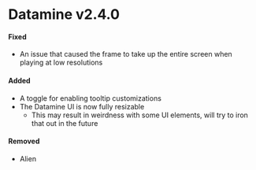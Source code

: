 # Datamine v2.4.0

#### Fixed
* An issue that caused the frame to take up the entire screen when playing at low resolutions

#### Added
* A toggle for enabling tooltip customizations
* The Datamine UI is now fully resizable
    * This may result in weirdness with some UI elements, will try to iron that out in the future

#### Removed
* Alien
